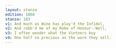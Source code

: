 ```yaml
---
layout: stanza
edition: 1868
stanza: 103
v1: And much as Wine has play'd the Infidel,
v2: And robb'd me of my Robe of Honour--Well,
v3: I often wonder what the Vintners buy
v4: One half so precious as the ware they sell.
---
```

